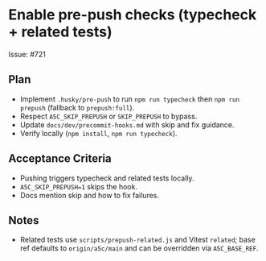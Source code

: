 # Enable pre-push checks (typecheck + related tests)

Issue: #721

## Plan

- Implement `.husky/pre-push` to run `npm run typecheck` then `npm run prepush` (fallback to `prepush:full`).
- Respect `A5C_SKIP_PREPUSH` or `SKIP_PREPUSH` to bypass.
- Update `docs/dev/precommit-hooks.md` with skip and fix guidance.
- Verify locally (`npm install`, `npm run typecheck`).

## Acceptance Criteria

- Pushing triggers typecheck and related tests locally.
- `A5C_SKIP_PREPUSH=1` skips the hook.
- Docs mention skip and how to fix failures.

## Notes

- Related tests use `scripts/prepush-related.js` and Vitest `related`; base ref defaults to `origin/a5c/main` and can be overridden via `A5C_BASE_REF`.
